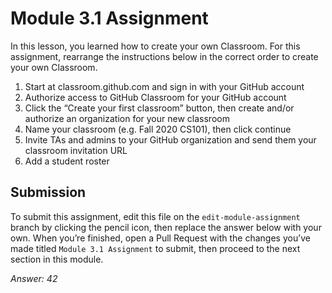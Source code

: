 # Module 3.1 Assignment

In this lesson, you learned how to create your own Classroom. For this assignment, rearrange the instructions below in the correct order to create your own Classroom. 

1. Start at classroom.github.com and sign in with your GitHub account
2. Authorize access to GitHub Classroom for your GitHub account 
3. Click the “Create your first classroom” button, then create and/or authorize an organization for your new classroom
4. Name your classroom (e.g. Fall 2020 CS101), then click continue
5. Invite TAs and admins to your GitHub organization and send them your classroom invitation URL
6. Add a student roster

## Submission
To submit this assignment, edit this file on the `edit-module-assignment` branch by clicking the pencil icon, then replace the answer below with your own. When you’re finished, open a Pull Request with the changes you’ve made titled `Module 3.1 Assignment` to submit, then proceed to the next section in this module.

_Answer: 42_
